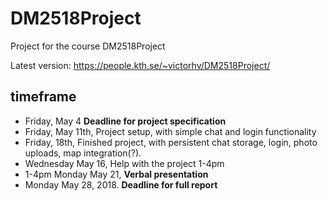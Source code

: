 # DM2518Project
Project for the course DM2518Project

Latest version: 
https://people.kth.se/~victorhv/DM2518Project/


## timeframe

- Friday, May 4 **Deadline for project specification**
- Friday, May 11th, Project setup, with simple chat and login functionality
- Friday, 18th, Finished project, with persistent chat storage, login, photo uploads, map integration(?).
- Wednesday May 16, Help with the project 1-4pm
- 1-4pm Monday May 21, **Verbal presentation**
- Monday May 28, 2018. **Deadline for full report**
